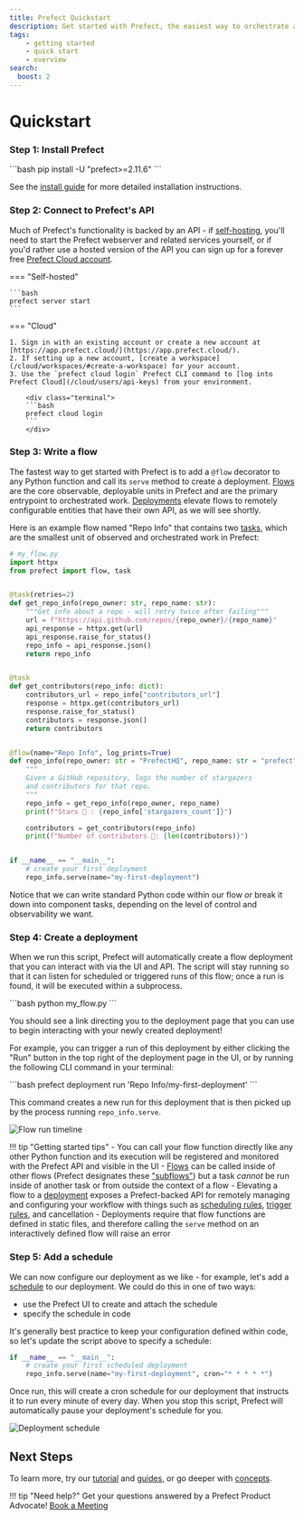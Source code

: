 ```yaml
---
title: Prefect Quickstart
description: Get started with Prefect, the easiest way to orchestrate and observe your data pipelines
tags:
    - getting started
    - quick start
    - overview
search:
  boost: 2
---
```


# Quickstart

### Step 1: Install Prefect

<div class="terminal">
```bash
pip install -U "prefect>=2.11.6"
```
</div>

See the [install guide](/getting-started/installation/) for more detailed installation instructions.

### Step 2: Connect to Prefect's API

Much of Prefect's functionality is backed by an API - if [self-hosting](/guides/host/), you'll need to start the Prefect webserver and related services yourself, or if you'd rather use a hosted version of the API you can sign up for a forever free [Prefect Cloud account](/cloud/).


=== "Self-hosted"

    ```bash
    prefect server start
    ```

=== "Cloud"

    1. Sign in with an existing account or create a new account at [https://app.prefect.cloud/](https://app.prefect.cloud/).
    2. If setting up a new account, [create a workspace](/cloud/workspaces/#create-a-workspace) for your account.
    3. Use the `prefect cloud login` Prefect CLI command to [log into Prefect Cloud](/cloud/users/api-keys) from your environment.

        <div class="terminal">
        ```bash
        prefect cloud login
        ```
        </div>


### Step 3: Write a flow

The fastest way to get started with Prefect is to add a `@flow` decorator to any Python function and call its `serve` method to create a deployment. [Flows](/concepts/flows/) are the core observable, deployable units in Prefect and are the primary entrypoint to orchestrated work. [Deployments](/concepts/deployments/) elevate flows to remotely configurable entities that have their own API, as we will see shortly.

Here is an example flow named "Repo Info" that contains two [tasks](/concepts/tasks/), which are the smallest unit of observed and orchestrated work in Prefect:

```python
# my_flow.py
import httpx
from prefect import flow, task


@task(retries=2)
def get_repo_info(repo_owner: str, repo_name: str):
    """Get info about a repo - will retry twice after failing"""
    url = f"https://api.github.com/repos/{repo_owner}/{repo_name}"
    api_response = httpx.get(url)
    api_response.raise_for_status()
    repo_info = api_response.json()
    return repo_info


@task
def get_contributors(repo_info: dict):
    contributors_url = repo_info["contributors_url"]
    response = httpx.get(contributors_url)
    response.raise_for_status()
    contributors = response.json()
    return contributors


@flow(name="Repo Info", log_prints=True)
def repo_info(repo_owner: str = "PrefectHQ", repo_name: str = "prefect"):
    """
    Given a GitHub repository, logs the number of stargazers
    and contributors for that repo.
    """
    repo_info = get_repo_info(repo_owner, repo_name)
    print(f"Stars 🌠 : {repo_info['stargazers_count']}")

    contributors = get_contributors(repo_info)
    print(f"Number of contributors 👷: {len(contributors)}")


if __name__ == "__main__":
    # create your first deployment
    repo_info.serve(name="my-first-deployment")
```

Notice that we can write standard Python code within our flow _or_ break it down into component tasks, depending on the level of control and observability we want.

### Step 4: Create a deployment

When we run this script, Prefect will automatically create a flow deployment that you can interact with via the UI and API. The script will stay running so that it can listen for scheduled or triggered runs of this flow; once a run is found, it will be executed within a subprocess.

<div class="terminal">
```bash
python my_flow.py
```
</div> 

You should see a link directing you to the deployment page that you can use to begin interacting with your newly created deployment!

For example, you can trigger a run of this deployment by either clicking the "Run" button in the top right of the deployment page in the UI, or by running the following CLI command in your terminal:

<div class="terminal">
```bash
prefect deployment run 'Repo Info/my-first-deployment'  
```
</div> 

This command creates a new run for this deployment that is then picked up by the process running `repo_info.serve`.

![Flow run timeline](/img/ui/flow-run-diagram.jpg)

!!! tip "Getting started tips"
    - You can call your flow function directly like any other Python function and its execution will be registered and monitored with the Prefect API and visible in the UI
    - [Flows](/concepts/flows) can be called inside of other flows (Prefect designates these ["subflows"](/concepts/flows/#composing-flows)) but a task _cannot_ be run inside of another task or from outside the context of a flow
    - Elevating a flow to a [deployment](/concepts/deployments/) exposes a Prefect-backed API for remotely managing and configuring your workflow with things such as [scheduling rules](/concepts/schedules/), [trigger rules](/cloud/automations/), and cancellation 
    - Deployments require that flow functions are defined in static files, and therefore calling the `serve` method on an interactively defined flow will raise an error


### Step 5: Add a schedule

We can now configure our deployment as we like - for example, let's add a [schedule](/concepts/schedules/) to our deployment.  We could do this in one of two ways:

- use the Prefect UI to create and attach the schedule
- specify the schedule in code

It's generally best practice to keep your configuration defined within code, so let's update the script above to specify a schedule:

```python
if __name__ == "__main__":
    # create your first scheduled deployment
    repo_info.serve(name="my-first-deployment", cron="* * * * *")
```

Once run, this will create a cron schedule for our deployment that instructs it to run every minute of every day. When you stop this script, Prefect will automatically pause your deployment's schedule for you.

![Deployment schedule](/img/ui/deployment-cron-schedule.png)

## Next Steps

To learn more, try our [tutorial](/tutorial) and [guides](/guides), or go deeper with [concepts](/concepts).

!!! tip "Need help?"
    Get your questions answered by a Prefect Product Advocate! [Book a Meeting](https://calendly.com/prefect-experts/prefect-product-advocates?utm_campaign=prefect_docs_cloud&utm_content=prefect_docs&utm_medium=docs&utm_source=docs)
